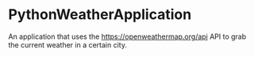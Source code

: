 # PythonWeatherApplication
An application that uses the https://openweathermap.org/api API to grab the current weather in a certain city.
